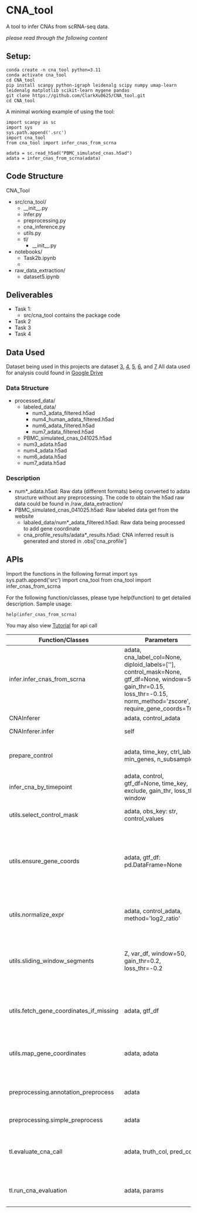 # CNA_tool
A tool to infer CNAs from scRNA-seq data. 

*please read through the following content*


## Setup:

    conda create -n cna_tool python=3.11
    conda activate cna_tool
    cd CNA_tool
    pip install scanpy python-igraph leidenalg scipy numpy umap-learn leidenalg matplotlib scikit-learn mygene pandas
    git clone https://github.com/ClarkXu0625/CNA_tool.git
    cd CNA_tool


A minimal working example of using the tool:

    import scanpy as sc
    import sys
    sys.path.append('.src')
    import cna_tool
    from cna_tool import infer_cnas_from_scrna

    adata = sc.read_h5ad("PBMC_simulated_cnas.h5ad")
    adata = infer_cnas_from_scrna(adata)


## Code Structure
CNA_Tool
- src/cna_tool/
    - \_\_init__.py
    - infer.py
    - preprocessing.py
    - cna_inference.py
    - utils.py
    - tl/
      - \_\_init__.py
- notebooks/
  - Task2b.ipynb
  - 
- raw_data_extraction/
  - dataset5.ipynb

## Deliverables
- Task 1: 
  - src/cna_tool contains the package code
- Task 2
- Task 3
- Task 4

## Data Used

Dataset being used in this projects are dataset [3](https://www.ncbi.nlm.nih.gov/geo/query/acc.cgi?acc=GSE263152), [4](https://www.ncbi.nlm.nih.gov/geo/query/acc.cgi?acc=GSE277604), [5](//www.ncbi.nlm.nih.gov/geo/query/acc.cgi?acc=GSE194214), [6](https://www.ncbi.nlm.nih.gov/geo/query/acc.cgi?acc=GSE131736), and [7](https://www.ncbi.nlm.nih.gov/geo/query/acc.cgi?acc=GSE195467
)
All data used for analysis could found in [Google Drive](https://drive.google.com/drive/folders/10LGU_CHLHJkABwpyEqT1XuFGGef-xL7m?usp=sharing)


### Data Structure
- processed_data/
  - labeled_data/
    - num3_adata_filtered.h5ad
    - num4_human_adata_filtered.h5ad
    - num6_adata_filtered.h5ad
    - num7_adata_filtered.h5ad
  - PBMC_simulated_cnas_041025.h5ad
  - num3_adata.h5ad
  - num4_adata.h5ad
  - num6_adata.h5ad
  - num7_adata.h5ad

### Description
- num*_adata.h5ad: Raw data (different formats) being converted to adata structure without any preprocessing. The code to obtain the h5ad raw data could be found in /raw_data_extraction/
- PBMC_simulated_cnas_041025.h5ad: Raw labeled data get from the website
  - labaled_data/num*_adata_filtered.h5ad: Raw data being processed to add gene coordinate
  - cna_profile_results/adata*_results.h5ad: CNA inferred result is generated and stored in .obs['cna_profile']


## APIs
Import the functions in the following format
    import sys
    sys.path.append('src')
    import cna_tool
    from cna_tool import infer_cnas_from_scrna
    
For the following function/classes, please type help(function) to get detailed description. Sample usage:

    help(infer_cnas_from_scrna)

You may also view [Tutorial](Tutorial.ipynb) for api call

| Function/Classes | Parameters | Description | 
| ---------- | ---- | -------------------------- |
| infer.infer_cnas_from_scrna | adata, cna_label_col=None, diploid_labels=[''], control_mask=None, gtf_df=None, window=50, gain_thr=0.15, loss_thr=-0.15, norm_method='zscore', require_gene_coords=True| Infers DNA copy number alterations (CNAs) from an AnnData object containing scRNA-seq data. |
| CNAInferer | adata, control_adata |main object |
| CNAInferer.infer | self |Infer CNA from given adata |
| prepare_control | adata, time_key, ctrl_label, min_genes, n_subsample | Extracts and preprocesses control cells from an AnnData object |
| infer_cna_by_timepoint | adata, control, gtf_df=None, time_key, exclude, gain_thr, loss_thr, window | Infers Copy Number Alterations (CNAs) for each timepoint relative to a control dataset |
| utils.select_control_mask| adata, obs_key: str, control_values | Build a boolean mask selecting control (diploid) cells| 
| utils.ensure_gene_coords | adata, gtf_df: pd.DataFrame=None | If 'chromosome','start','end' are present in adata.var, do nothing. Else merge with user‑supplied gtf_df. Else fetch missing via pybiomart (if installed). Drops any genes still lacking coords.|
| utils.normalize_expr | adata, control_adata, method='log2_ratio' | Gene‐specific normalization against diploid control, method could be either zscore or log2_ratio |
| utils.sliding_window_segments | Z, var_df, window=50, gain_thr=0.2, loss_thr=-0.2 | Identifies copy number alteration (CNA) segments from smoothed, average z-scored expression across genes using a sliding window approach. |
| utils.fetch_gene_coordinates_if_missing | adata, gtf_df | Map the gene coordinate from provided df generated from gtf file, creating .var columns "chromosome", "start", and "end" |
| utils.map_gene_coordinates | adata, adata | Map the gene coordinate from one adata (labeled) to another, creating .var columns "chromosome", "start", and "end" |
| preprocessing.annotation_preprocess | adata | full preprocess pipeline: filter by counts and mt content; normalize; perform clustering, and umap |
| preprocessing.simple_preprocess | adata | normalize and log transfer the adata |
| tl.evaluate_cna_call |adata, truth_col, pred_col |  Evaluates the performance of CNA prediction by comparing predicted CNA profiles with simulated ground truth labels |
| tl.run_cna_evaluation | adata, params | Runs the full CNA inference and evaluation pipeline using the provided parameters |
